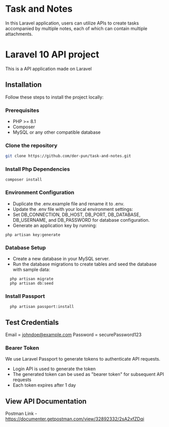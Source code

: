 # Task and Notes
In this Laravel application, users can utilize APIs to create tasks accompanied by multiple notes, each of which can contain multiple attachments.

# Laravel 10 API project

This is a API application made on Laravel

## Installation

Follow these steps to install the project locally:

### Prerequisites

- PHP >= 8.1
- Composer
- MySQL or any other compatible database

### Clone the repository

```bash
git clone https://github.com/der-pun/task-and-notes.git
```

### Install Php Dependencies
```
composer install
```

### Environment Configuration

- Duplicate the .env.example file and rename it to .env.
- Update the .env file with your local environment settings:
- Set DB_CONNECTION, DB_HOST, DB_PORT, DB_DATABASE, DB_USERNAME, and DB_PASSWORD for database configuration.
- Generate an application key by running:
```
php artisan key:generate
```

### Database Setup
- Create a new database in your MySQL server.
- Run the database migrations to create tables and seed the database with sample data:
``` 
  php artisan migrate 
  php artisan db:seed 
```

### Install Passport
```
  php artisan passport:install
```

## Test Credentials
Email = johndoe@example.com
Password = securePassword123

### Bearer Token
We use Laravel Passport to generate tokens to authenticate API requests. 
- Login API is used to generate the token
- The generated token can be used as "bearer token" for subsequent API requests
- Each token expires after 1 day

## View API Documentation
Postman Link - https://documenter.getpostman.com/view/32892332/2sA2xfZDqi